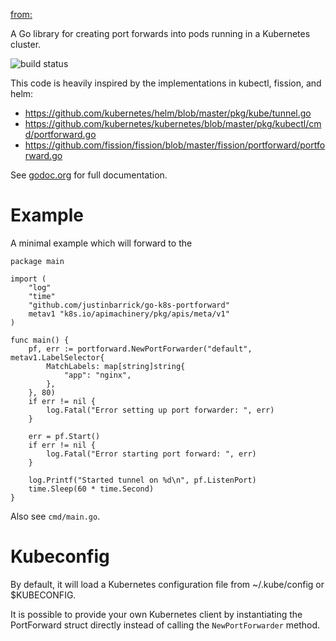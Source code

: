 [from:](https://github.com/olliebarrick/go-k8s-portforward)

A Go library for creating port forwards into pods running in a Kubernetes cluster.

![build status](https://ci.codesink.net/api/badges/justinbarrick/go-k8s-portforward/status.svg)

This code is heavily inspired by the implementations in kubectl, fission, and helm:

* https://github.com/kubernetes/helm/blob/master/pkg/kube/tunnel.go
* https://github.com/kubernetes/kubernetes/blob/master/pkg/kubectl/cmd/portforward.go
* https://github.com/fission/fission/blob/master/fission/portforward/portforward.go

See [godoc.org](https://godoc.org/github.com/justinbarrick/go-k8s-portforward) for full documentation.

# Example

A minimal example which will forward to the 

```
package main

import (
	"log"
	"time"
	"github.com/justinbarrick/go-k8s-portforward"
	metav1 "k8s.io/apimachinery/pkg/apis/meta/v1"
)

func main() {
	pf, err := portforward.NewPortForwarder("default", metav1.LabelSelector{
		MatchLabels: map[string]string{
			"app": "nginx",
		},
	}, 80)
	if err != nil {
		log.Fatal("Error setting up port forwarder: ", err)
	}

	err = pf.Start()
	if err != nil {
		log.Fatal("Error starting port forward: ", err)
	}

	log.Printf("Started tunnel on %d\n", pf.ListenPort)
	time.Sleep(60 * time.Second)
}
```

Also see `cmd/main.go`.

# Kubeconfig

By default, it will load a Kubernetes configuration file from ~/.kube/config or $KUBECONFIG.

It is possible to provide your own Kubernetes client by instantiating the PortForward struct
directly instead of calling the `NewPortForwarder` method.
